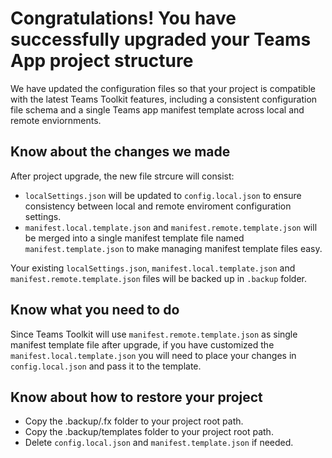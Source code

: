# Congratulations! You have successfully upgraded your Teams App project structure

We have updated the configuration files so that your project is compatible with the latest Teams Toolkit features, including a consistent configuration file schema and a single Teams app manifest template across local and remote enviornments.

## Know about the changes we made
After project upgrade, the new file strcure will consist:
* `localSettings.json` will be updated to `config.local.json` to ensure consistency between local and remote enviroment configuration settings.
* `manifest.local.template.json` and `manifest.remote.template.json` will be merged into a single manifest template file named `manifest.template.json` to make managing manifest template files easy.

Your existing `localSettings.json`, `manifest.local.template.json` and `manifest.remote.template.json` files will be backed up in `.backup` folder.

## Know what you need to do
Since Teams Toolkit will use `manifest.remote.template.json` as single manifest template file after upgrade, if you have customized the `manifest.local.template.json` you will need to place your changes in `config.local.json` and pass it to the template. 

## Know about how to restore your project

* Copy the .backup/.fx folder to your project root path.
* Copy the .backup/templates folder to your project root path.
* Delete ```config.local.json``` and ```manifest.template.json``` if needed.
